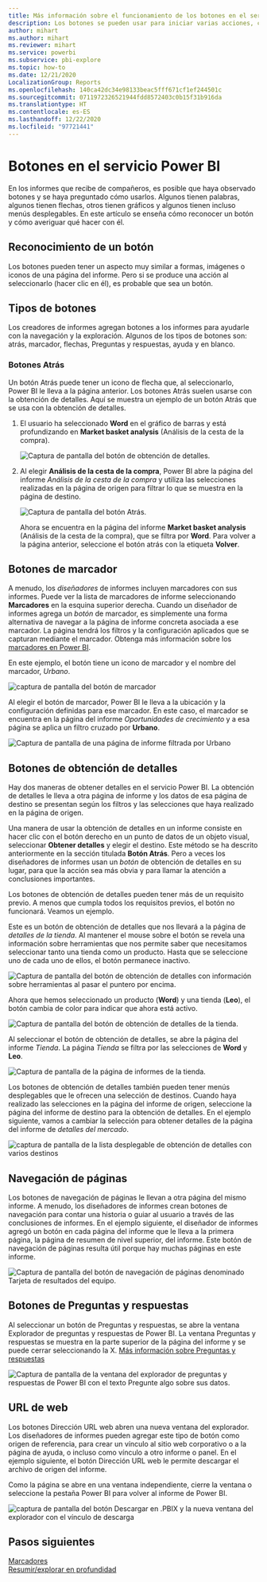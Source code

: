 ```yaml
---
title: Más información sobre el funcionamiento de los botones en el servicio Power BI
description: Los botones se pueden usar para iniciar varias acciones, como la navegación en el informe, la obtención de detalles y la obtención de detalles de varios informes.
author: mihart
ms.author: mihart
ms.reviewer: mihart
ms.service: powerbi
ms.subservice: pbi-explore
ms.topic: how-to
ms.date: 12/21/2020
LocalizationGroup: Reports
ms.openlocfilehash: 140ca42dc34e98133beac5fff671cf1ef244501c
ms.sourcegitcommit: 0711972326521944fdd8572403c0b15f31b916da
ms.translationtype: HT
ms.contentlocale: es-ES
ms.lasthandoff: 12/22/2020
ms.locfileid: "97721441"
---
```

# <a name="buttons-in-the-power-bi-service"></a>Botones en el servicio Power BI
En los informes que recibe de compañeros, es posible que haya observado botones y se haya preguntado cómo usarlos. Algunos tienen palabras, algunos tienen flechas, otros tienen gráficos y algunos tienen incluso menús desplegables. En este artículo se enseña cómo reconocer un botón y cómo averiguar qué hacer con él.

## <a name="how-to-recognize-a-button"></a>Reconocimiento de un botón
Los botones pueden tener un aspecto muy similar a formas, imágenes o iconos de una página del informe. Pero si se produce una acción al seleccionarlo (hacer clic en él), es probable que sea un botón.

## <a name="types-of-buttons"></a>Tipos de botones
Los creadores de informes agregan botones a los informes para ayudarle con la navegación y la exploración. Algunos de los tipos de botones son: atrás, marcador, flechas, Preguntas y respuestas, ayuda y en blanco. 

### <a name="back-buttons"></a>Botones Atrás 
Un botón Atrás puede tener un icono de flecha que, al seleccionarlo, Power BI le lleva a la página anterior.  Los botones Atrás suelen usarse con la obtención de detalles. Aquí se muestra un ejemplo de un botón Atrás que se usa con la obtención de detalles.

1. El usuario ha seleccionado **Word** en el gráfico de barras y está profundizando en **Market basket analysis** (Análisis de la cesta de la compra).

    ![Captura de pantalla del botón de obtención de detalles.](media/end-user-buttons/power-bi-drillthrough.png)

2. Al elegir **Análisis de la cesta de la compra**, Power BI abre la página del informe *Análisis de la cesta de la compra* y utiliza las selecciones realizadas en la página de origen para filtrar lo que se muestra en la página de destino.

    ![Captura de pantalla del botón Atrás.](media/end-user-buttons/power-bi-back.png)

    Ahora se encuentra en la página del informe **Market basket analysis** (Análisis de la cesta de la compra), que se filtra por **Word**. Para volver a la página anterior, seleccione el botón atrás con la etiqueta **Volver**. 

## <a name="bookmark-buttons"></a>Botones de marcador
A menudo, los *diseñadores* de informes incluyen marcadores con sus informes. Puede ver la lista de marcadores de informe seleccionando **Marcadores** en la esquina superior derecha. Cuando un diseñador de informes agrega un *botón* de marcador, es simplemente una forma alternativa de navegar a la página de informe concreta asociada a ese marcador. La página tendrá los filtros y la configuración aplicados que se capturan mediante el marcador. Obtenga más información sobre los [marcadores en Power BI](end-user-bookmarks.md). 

En este ejemplo, el botón tiene un icono de marcador y el nombre del marcador, *Urbano*. 

![captura de pantalla del botón de marcador](media/end-user-buttons/power-bi-bookmark.png)

Al elegir el botón de marcador, Power BI le lleva a la ubicación y la configuración definidas para ese marcador.  En este caso, el marcador se encuentra en la página del informe *Oportunidades de crecimiento* y a esa página se aplica un filtro cruzado por **Urbano**.

![Captura de pantalla de una página de informe filtrada por Urbano](media/end-user-buttons/power-bi-urban.png)


## <a name="drillthrough-buttons"></a>Botones de obtención de detalles
Hay dos maneras de obtener detalles en el servicio Power BI. La obtención de detalles le lleva a otra página de informe y los datos de esa página de destino se presentan según los filtros y las selecciones que haya realizado en la página de origen.

Una manera de usar la obtención de detalles en un informe consiste en hacer clic con el botón derecho en un punto de datos de un objeto visual, seleccionar **Obtener detalles** y elegir el destino. Este método se ha descrito anteriormente en la sección titulada **Botón Atrás**. Pero a veces los diseñadores de informes usan un *botón* de obtención de detalles en su lugar, para que la acción sea más obvia y para llamar la atención a conclusiones importantes.  

Los botones de obtención de detalles pueden tener más de un requisito previo. A menos que cumpla todos los requisitos previos, el botón no funcionará. Veamos un ejemplo.

Este es un botón de obtención de detalles que nos llevará a la página de *detalles de la tienda*. Al mantener el mouse sobre el botón se revela una información sobre herramientas que nos permite saber que necesitamos seleccionar tanto una tienda como un producto. Hasta que se seleccione uno de cada uno de ellos, el botón permanece inactivo.

![Captura de pantalla del botón de obtención de detalles con información sobre herramientas al pasar el puntero por encima.](media/end-user-buttons/power-bi-drill-two-selections.png)

Ahora que hemos seleccionado un producto (**Word**) y una tienda (**Leo**), el botón cambia de color para indicar que ahora está activo.

![Captura de pantalla del botón de obtención de detalles de la tienda.](media/end-user-buttons/power-bi-select-both.png)

Al seleccionar el botón de obtención de detalles, se abre la página del informe *Tienda*. La página *Tienda* se filtra por las selecciones de **Word** y **Leo**.

![Captura de pantalla de la página de informes de la tienda.](media/end-user-buttons/power-bi-store.png)

Los botones de obtención de detalles también pueden tener menús desplegables que le ofrecen una selección de destinos. Cuando haya realizado las selecciones en la página del informe de origen, seleccione la página del informe de destino para la obtención de detalles. En el ejemplo siguiente, vamos a cambiar la selección para obtener detalles de la página del informe de *detalles del mercado*. 

![captura de pantalla de la lista desplegable de obtención de detalles con varios destinos](media/end-user-buttons/power-bi-destination.png)

## <a name="page-navigation"></a>Navegación de páginas

Los botones de navegación de páginas le llevan a otra página del mismo informe. A menudo, los diseñadores de informes crean botones de navegación para contar una historia o guiar al usuario a través de las conclusiones de informes. En el ejemplo siguiente, el diseñador de informes agregó un botón en cada página del informe que le lleva a la primera página, la página de resumen de nivel superior, del informe. Este botón de navegación de páginas resulta útil porque hay muchas páginas en este informe.

![Captura de pantalla del botón de navegación de páginas denominado Tarjeta de resultados del equipo.](media/end-user-buttons/power-bi-nav-button.png)


## <a name="qa-buttons"></a>Botones de Preguntas y respuestas 
Al seleccionar un botón de Preguntas y respuestas, se abre la ventana Explorador de preguntas y respuestas de Power BI. La ventana Preguntas y respuestas se muestra en la parte superior de la página del informe y se puede cerrar seleccionando la X. [Más información sobre Preguntas y respuestas](end-user-q-and-a.md)

![Captura de pantalla de la ventana del explorador de preguntas y respuestas de Power BI con el texto Pregunte algo sobre sus datos.](media/end-user-buttons/power-bi-qna.png)

## <a name="web-url"></a>URL de web
Los botones Dirección URL web abren una nueva ventana del explorador. Los diseñadores de informes pueden agregar este tipo de botón como origen de referencia, para crear un vínculo al sitio web corporativo o a la página de ayuda, o incluso como vínculo a otro informe o panel. En el ejemplo siguiente, el botón Dirección URL web le permite descargar el archivo de origen del informe. 

Como la página se abre en una ventana independiente, cierre la ventana o seleccione la pestaña Power BI para volver al informe de Power BI.

![captura de pantalla del botón Descargar en .PBIX y la nueva ventana del explorador con el vínculo de descarga](media/end-user-buttons/power-bi-url.png)

## <a name="next-steps"></a>Pasos siguientes
[Marcadores](end-user-bookmarks.md)    
[Resumir/explorar en profundidad](end-user-drill.md)
